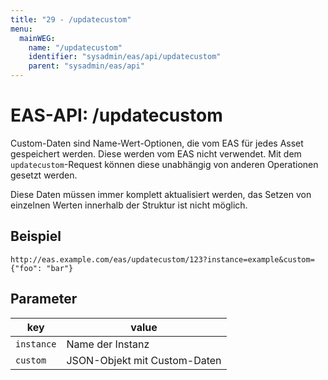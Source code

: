 ```yaml
---
title: "29 - /updatecustom"
menu:
  mainWEG:
    name: "/updatecustom"
    identifier: "sysadmin/eas/api/updatecustom"
    parent: "sysadmin/eas/api"
---
```

#  EAS-API: /updatecustom

Custom-Daten sind Name-Wert-Optionen, die vom EAS für jedes Asset gespeichert werden. Diese werden vom EAS nicht verwendet. Mit dem `updatecustom`-Request können diese unabhängig von anderen Operationen gesetzt werden.

Diese Daten müssen immer komplett aktualisiert werden, das Setzen von einzelnen Werten innerhalb der Struktur ist nicht möglich.

##  Beispiel

```url
http://eas.example.com/eas/updatecustom/123?instance=example&custom={"foo": "bar"}
```


##  Parameter


|key|value|
|---|---|
|`instance`          |Name der Instanz|
|`custom`            |JSON-Objekt mit Custom-Daten|




